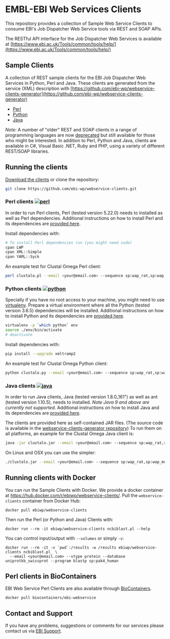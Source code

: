 # EMBL-EBI Web Services Clients

This repository provides a collection of Sample Web Service Clients to consume
EBI's Job Dispatcher Web Service tools via REST and SOAP APIs.

The RESTful API interface for the Job Dispatcher Web Services is available at
[https://www.ebi.ac.uk/Tools/common/tools/help/](https://www.ebi.ac.uk/Tools/common/tools/help/)

## Sample Clients

A collection of REST sample clients for the EBI Job Dispatcher Web Services in Python, Perl and Java.
These clients are generated from the service (XML) description with
[https://github.com/ebi-wp/webservice-clients-generator](https://github.com/ebi-wp/webservice-clients-generator)

* [Perl](perl)
* [Python](python)
* [Java](java)

*Note:* A number of "older" REST and SOAP clients in a range of programming languages are now [deprecated](deprecated)
but still available for those who might be interested. In addition to Perl, Python and Java, clients are available
in C#, Visual Basic .NET, Ruby and PHP, using a variety of different REST/SOAP libraries.


## Running the clients

[Download the clients](https://github.com/ebi-wp/webservice-clients/archive/master.zip)
or clone the repository:

```bash
git clone https://github.com/ebi-wp/webservice-clients.git
```

### Perl clients [![perl](https://img.shields.io/badge/perl-5.22.0+-blue.svg?style=flat)]()

In order to run Perl clients, Perl (tested version 5.22.0) needs to installed as well as Perl dependencies. Additional instructions on how to install Perl and its dependencies are [provided here](https://www.ebi.ac.uk/seqdb/confluence/display/JDSAT/Environment+setup+for+REST+Web+Services).

Install dependencies with:
```bash
# To install Perl dependencies run (you might need sudo)
cpan LWP
cpan XML::Simple
cpan YAML::Syck
```

An example test for Clustal Omega Perl client:

```bash
perl clustalo.pl --email <your@email.com> --sequence sp:wap_rat,sp:wap_mouse,sp:wap_pig
```

### Python clients [![python](https://img.shields.io/badge/python-3.5+-blue.svg?style=flat)]()

Specially if you have no root access to your machine, you might need to
use [virtualenv](http://docs.python-guide.org/en/latest/dev/virtualenvs/).
Prepare a virtual environment where all the Python (tested version 3.6.5) dependencies will be installed. Additional instructions on how to install Python and its dependencies are [provided here](https://www.ebi.ac.uk/seqdb/confluence/display/JDSAT/Environment+setup+for+REST+Web+Services).

```bash
virtualenv -p `which python` env
source ./env/bin/activate
# deactivate
```

Install dependencies with:
```bash
pip install --upgrade xmltramp2
```

An example test for Clustal Omega Python client:

```bash
python clustalo.py --email <your@email.com> --sequence sp:wap_rat,sp:wap_mouse,sp:wap_pig
```

### Java clients [![java](https://img.shields.io/badge/java-1.8-blue.svg?style=flat)]()

In order to run Java clients, Java (tested version 1.8.0_161") as well as ant (tested version 1.10.5),
needs to installed. *Note Java 9 and above are currently not supported.* Additional instructions on how to install Java and its dependencies are [provided here](https://www.ebi.ac.uk/seqdb/confluence/display/JDSAT/Environment+setup+for+REST+Web+Services).

The clients are provided here as self-contained JAR files. (The source code is available in the [webservice-clients-generator repository](https://github.com/ebi-wp/webservice-clients-generator)) To run them on all platforms, an example for the Clustal Omega Java client is:

```bash
java -jar clustalo.jar --email <your@email.com> --sequence sp:wap_rat,sp:wap_mouse,sp:wap_pig
```

On Linux and OSX you can use the simpler:

```bash
./clustalo.jar --email <your@email.com> --sequence sp:wap_rat,sp:wap_mouse,sp:wap_pig
```

## Running clients with Docker

You can run the Sample Clients with Docker. We provide a docker container at
https://hub.docker.com/r/ebiwp/webservice-clients/. Pull the `webservice-clients` container from Docker Hub:

```
docker pull ebiwp/webservice-clients
```

Then run the Perl (or Python and Java) Clients with:
```
docker run --rm -it ebiwp/webservice-clients ncbiblast.pl --help
```

You can control input/output with `--volumes` or simply `-v`:
```
docker run --rm -it -v `pwd`:/results -w /results ebiwp/webservice-clients ncbiblast.pl  \
  --email <your@email.com> --stype protein --database uniprotkb_swissprot --program blastp sp:pak4_human
```

## Perl clients in BioContainers

EBI Web Service Perl Clients are also available through [BioContainers](http://biocontainers.pro/).

```
docker pull biocontainers/ebi-webservice
```

## Contact and Support

If you have any problems, suggestions or comments for our services please
contact us via [EBI Support](https://www.ebi.ac.uk/support/index.php?query=WebServices).
